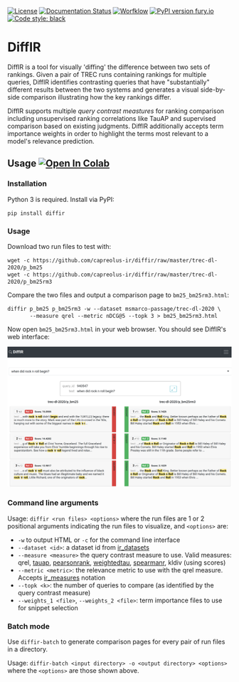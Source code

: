 
[![License](https://img.shields.io/badge/License-Apache%202.0-blue.svg)](https://opensource.org/licenses/Apache-2.0)
[![Documentation Status](https://readthedocs.org/projects/diffir/badge/?version=latest)](https://capreolus.readthedocs.io/projects/diffir/?badge=latest)
[![Worfklow](https://github.com/capreolus-ir/diffir/workflows/test/badge.svg)](https://github.com/capreolus-ir/diffir/actions)
[![PyPI version fury.io](https://badge.fury.io/py/diffir.svg)](https://pypi.python.org/pypi/diffir/)
[![Code style: black](https://img.shields.io/badge/code%20style-black-000000.svg)](https://github.com/ambv/black) 

# DiffIR
DiffIR is a tool for visually 'diffing' the difference between two sets of rankings. Given a pair of TREC runs containing rankings for multiple queries, DiffIR identifies contrasting queries that have "substantially" different results between the two systems and generates a visual side-by-side comparison illustrating how the key rankings differ.

DiffIR supports multiple *query contrast meastures* for ranking comparison including unsupervised ranking correlations like TauAP and supervised comparison based on existing judgments. DiffIR additionally accepts term importance weights in order to highlight the terms most relevant to a model's relevance prediction.

## Usage [![Open In Colab](https://colab.research.google.com/assets/colab-badge.svg)](https://colab.research.google.com/drive/1MrmY1lKa0Pru--gqAqrcNsilNKZjbm1y?usp=sharing)
### Installation
Python 3 is required. Install via PyPI:

```
pip install diffir
```

### Usage
Download two run files to test with:
```
wget -c https://github.com/capreolus-ir/diffir/raw/master/trec-dl-2020/p_bm25
wget -c https://github.com/capreolus-ir/diffir/raw/master/trec-dl-2020/p_bm25rm3
```

Compare the two files and output a comparison page to `bm25_bm25rm3.html`:
```
diffir p_bm25 p_bm25rm3 -w --dataset msmarco-passage/trec-dl-2020 \
       --measure qrel --metric nDCG@5 --topk 3 > bm25_bm25rm3.html
```
Now open `bm25_bm25rm3.html` in your web browser. You should see DiffIR's web interface:

<a href="https://raw.githubusercontent.com/capreolus-ir/diffir/master/docs/images/screenshot.png"><img src="https://raw.githubusercontent.com/capreolus-ir/diffir/master/docs/images/screenshot.png"></a>

### Command line arguments
Usage: `diffir <run files> <options>` 
where the run files are 1 or 2 positional arguments indicating the run files to visualize, and `<options>` are:
- `-w` to output HTML or `-c` for the command line interface
- `--dataset <id>`: a dataset id from [ir_datasets](https://ir-datasets.com/)
- `--measure <measure>` the query contrast measure to use. Valid measures: qrel, [tauap](https://dl.acm.org/doi/10.1145/1390334.1390435), [pearsonrank](https://dl.acm.org/doi/10.1145/2911451.2914728), [weightedtau](https://docs.scipy.org/doc/scipy/reference/generated/scipy.stats.weightedtau.html), [spearmanr](https://docs.scipy.org/doc/scipy/reference/generated/scipy.stats.spearmanr.html), kldiv (using scores)
- `--metric <metric>`: the relevance metric to use with the qrel measure. Accepts [ir_measures](https://github.com/terrierteam/ir_measures) notation
- `--topk <k>`: the number of queries to compare (as identified by the query contrast measure)
- `--weights_1 <file>`, `--weights_2 <file>`: term importance files to use for snippet selection

### Batch mode
Use `diffir-batch` to generate comparison pages for every pair of run files in a directory.

Usage: `diffir-batch <input directory> -o <output directory> <options>`
where the `<options>` are those shown above.
